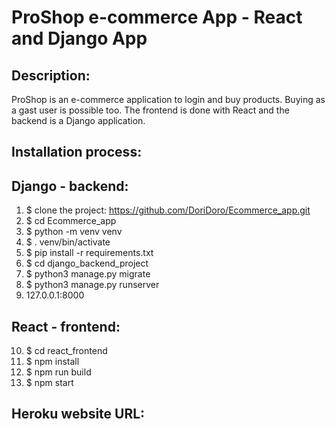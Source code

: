 
# ProShop e-commerce App - React and Django App

## Description:
ProShop is an e-commerce application to login and buy products. Buying as a gast user is possible too. The frontend is done with React and the backend is a Django application. 


## Installation process:

## Django - backend:
1. $ clone the project: https://github.com/DoriDoro/Ecommerce_app.git
2. $ cd Ecommerce_app
3. $ python -m venv venv
4. $ . venv/bin/activate
5. $ pip install -r requirements.txt
6. $ cd django_backend_project
7. $ python3 manage.py migrate
8. $ python3 manage.py runserver
9. 127.0.0.1:8000

## React - frontend:
10. $ cd react_frontend
11. $ npm install
12. $ npm run build
13. $ npm start

## Heroku website URL:
